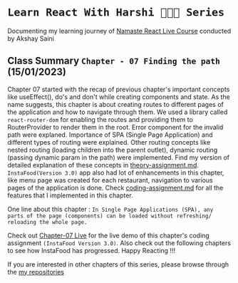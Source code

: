 # `Learn React With Harshi 👩🏻‍💻 Series`
   Documenting my learning journey of [Namaste React Live Course](https://learn.namastedev.com/) conducted by Akshay Saini

## Class Summary `Chapter - 07 Finding the path` (15/01/2023)
  
Chapter 07 started with the recap of previous chapter's important concepts like useEffect(), do's and don't while creating components and state. As the name suggests, this chapter is about creating routes to different pages of the application and how to navigate through them. We used a library called `react-router-dom` for enabling the routes and providing them to RouterProvider to render them in the root. Error component for the invalid path were explaned. Importance of SPA (Single Page Application) and different types of routing were explained. Other routing concepts like nested routing (loading children into the parent outlet), dynamic routing (passing dynamic param in the path) were implemented. Find my version of detailed explanation of these concepts in [theory-assignment.md](https://github.com/Learn-React-With-Harshi/chapter-07-finding-the-path/blob/main/theory-assignment.md). `InstaFood(Version 3.0)` app also had lot of enhancements in this chapter, like menu page was created for each restaurant, navigation to various pages of the application is done. Check [coding-assignment.md](https://github.com/Learn-React-With-Harshi/chapter-07-finding-the-path/blob/main/coding-assignment.md) for all the features that I implemented in this chapter.
 

One line about this chapter : `In Single Page Applications (SPA), any parts of the page (components) can be loaded without refreshing/ reloading the whole page.`

Check out [Chapter-07 Live](https://learn-react-with-harshi-chapter-07.netlify.app/) for the live demo of this chapter's coding assignment `(InstaFood Version 3.0)`. Also check out the following chapters to see how InstaFood has progressed. Happy Reacting !!!


If you are interested in other chapters of this series, please browse through the [my repositories](https://github.com/orgs/Learn-React-With-Harshi/repositories)
